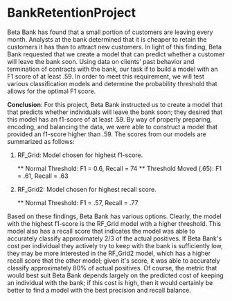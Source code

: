 # BankRetentionProject

Beta Bank has found that a small portion of customers are leaving every month. Analysts at the bank determined that it is cheaper to retain the customers it has than to attract new customers. In light of this finding, Beta Bank requested that we create a model that can predict whether a customer will leave the bank soon. Using data on clients' past behavior and termination of contracts with the bank, our task if to build a model with an F1 score of at least .59. In order to meet this requirement, we will test various classification models and determine the probability threshold that allows for the optimal F1 score.

**Conclusion**: For this project, Beta Bank instructed us to create a model that that predicts whether individuals will leave the bank soon; they desired that this model has an f1-score of at least .59. By way of properly preparing, encoding, and balancing the data, we were able to construct a model that provided an f1-score higher than .59. The scores from our models are summarized as follows:

1) RF_Grid: Model chosen for highest f1-score.

    ** Normal Threshold: F1 = 0.6, Recall = 74
    ** Threshold Moved (.65): F1 = .61, Recall = .63

2) RF_Grid2: Model chosen for highest recall score.

    ** Normal Threshold: F1 = .57, Recall = .77

Based on these findings, Beta Bank has various options. Clearly, the model with the highest f1-score is the RF_Grid model with a higher threshold. This model also has a recall score that indicates the model was able to accurately classify approximately 2/3 of the actual positives. If Beta Bank's cost per individual they actively try to keep with the bank is sufficiently low, they may be more interested in the RF_Grid2 model, which has a higher recall score that the other model; given it's score, it was able to accurately classify approximately 80% of actual positives. Of course, the metric that would best suit Beta Bank depends largely on the predicted cost of keeping an individual with the bank; if this cost is high, then it would certainly be better to find a model with the best precision and recall balance.
